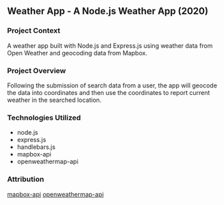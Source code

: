 ## Weather App - A Node.js Weather App (2020)
### Project Context
A weather app built with Node.js and Express.js using weather data from Open Weather and geocoding data from Mapbox. 

### Project Overview
Following the submission of search data from a user, the app will geocode the data into coordinates and then use the coordinates to report current weather in the searched location. 

### Technologies Utilized
- node.js
- express.js
- handlebars.js 
- mapbox-api
- openweathermap-api


### Attribution
[mapbox-api](https://docs.mapbox.com/api/)
[openweathermap-api](https://openweathermap.org/api)
